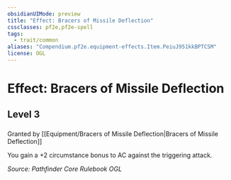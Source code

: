```yaml
---
obsidianUIMode: preview
title: "Effect: Bracers of Missile Deflection"
cssclasses: pf2e,pf2e-spell
tags:
  - trait/common
aliases: "Compendium.pf2e.equipment-effects.Item.PeiuJ951kkBPTCSM"
license: OGL
---
```

# Effect: Bracers of Missile Deflection
## Level 3
### 






Granted by [[Equipment/Bracers of Missile Deflection|Bracers of Missile Deflection]]

You gain a +2 circumstance bonus to AC against the triggering attack.

*Source: Pathfinder Core Rulebook*
*OGL*